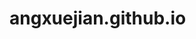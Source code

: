 # angxuejian.github.io


<!-- - [moto.basics](https://angxuejian.github.io/moto.basics/index.html) -->

<!-- ## Interesting
> [《自定义相机》](works/camera)<br>
> [《Canvas-图片裁剪》](works/picture-cropping/public)<br>

## Test
> [《Canvas-海报》](works/canvas-poster/public)<br>
> [《H5键盘高度》](works/keyboard-height)<br>
> [《H5横屏》](works/horizontal-screen-animation)<br> -->

<!-- > ![云里雾里民宿](/image/c.jpg)
> ![智网工程](/image/d.jpg)
> ![大下姜乡立方](/image/e.jpg)
> ![好奇魔方](/image/f.jpg)
> ![智慧大下姜](/image/g.jpg)<br><br>
> [《中粮·福临门号》](https://hos.smartbit.top/h5/DAMI/)<br>
> [《超山梅花节 “梅海奇旅”》](https://mhql.smartbit.top/dist/#/)<br>
> [《星星的谷粒杂粮》](https://hos.smartbit.top/igrain/)<br>
> [《星星的邀请函》](https://hos.smartbit.top/star-invite/) -->

